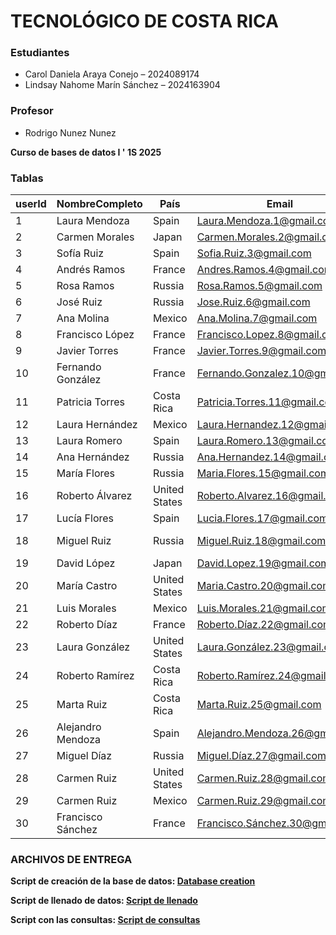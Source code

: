 # TECNOLÓGICO DE COSTA RICA
### Estudiantes
- Carol Daniela Araya Conejo – 2024089174  
- Lindsay Nahome Marín Sánchez – 2024163904

### Profesor 
- Rodrigo Nunez Nunez

**Curso de bases de datos I ' 1S 2025** 

### Tablas

| userId | NombreCompleto       | País           | Email                          | PagosSuscripciones | MonedaOriginal           | PagosSuscripcionesEnColones |
|--------|----------------------|----------------|--------------------------------|--------------------|--------------------------|-----------------------------|
| 1      | Laura Mendoza        | Spain          | Laura.Mendoza.1@gmail.com     | 74.85              | Mexican Peso             | 94419.000000                |
| 2      | Carmen Morales       | Japan          | Carmen.Morales.2@gmail.com    | 90.24              | Japanese Yen             | 156729.600000               |
| 3      | Sofía Ruiz           | Spain          | Sofia.Ruiz.3@gmail.com        | 0.00               | Ninguna                  | 0.000000                    |
| 4      | Andrés Ramos         | France         | Andres.Ramos.4@gmail.com      | 167.87             | Euro                     | 90649.800000                |
| 5      | Rosa Ramos           | Russia         | Rosa.Ramos.5@gmail.com        | 59.42              | Mexican Peso             | 32086.800000                |
| 6      | José Ruiz            | Russia         | Jose.Ruiz.6@gmail.com         | 26.70              | Euro                     | 25218.000000                |
| 7      | Ana Molina           | Mexico         | Ana.Molina.7@gmail.com        | 29.87              | Mexican Peso             | 39106.800000                |
| 8      | Francisco López      | France         | Francisco.Lopez.8@gmail.com   | 19.87              | Japanese Yen             | 64729.800000                |
| 9      | Javier Torres        | France         | Javier.Torres.9@gmail.com     | 115.15             | Mexican Peso             | 116181.000000               |
| 10     | Fernando González    | France         | Fernando.Gonzalez.10@gmail.com| 75.00              | Japanese Yen             | 94500.000000                |
| 11     | Patricia Torres      | Costa Rica     | Patricia.Torres.11@gmail.com  | 0.00               | Ninguna                  | 0.000000                    |
| 12     | Laura Hernández      | Mexico         | Laura.Hernandez.12@gmail.com  | 134.24             | Japanese Yen             | 180489.000000               |
| 13     | Laura Romero         | Spain          | Laura.Romero.13@gmail.com     | 9.51               | Japanese Yen             | 26735.400000                |
| 14     | Ana Hernández        | Russia         | Ana.Hernandez.14@gmail.com    | 0.00               | Ninguna                  | 0.000000                    |
| 15     | María Flores         | Russia         | Maria.Flores.15@gmail.com     | 0.00               | Ninguna                  | 0.000000                    |
| 16     | Roberto Álvarez      | United States  | Roberto.Alvarez.16@gmail.com  | 15.72              | British Pound Sterling   | 14428.800000                |
| 17     | Lucía Flores         | Spain          | Lucia.Flores.17@gmail.com     | 71.71              | Mexican Peso             | 33323.400000                |
| 18     | Miguel Ruiz          | Russia         | Miguel.Ruiz.18@gmail.com      | 37.15              | British Pound Sterling   | 74061.000000                |
| 19     | David López          | Japan          | David.Lopez.19@gmail.com      | 53.34              | Euro                     | 82803.600000                |
| 20     | María Castro         | United States  | Maria.Castro.20@gmail.com     | 0.00               | Ninguna                  | 0.000000                    |
| 21     | Luis Morales         | Mexico         | Luis.Morales.21@gmail.com     | 0.00               | Ninguna                  | 0.000000                    |
| 22     | Roberto Díaz         | France         | Roberto.Díaz.22@gmail.com     | 280.61             | Mexican Peso             | 151529.400000               |
| 23     | Laura González       | United States  | Laura.González.23@gmail.com   | 154.19             | Euro                     | 83262.600000                |
| 24     | Roberto Ramírez      | Costa Rica     | Roberto.Ramírez.24@gmail.com  | 243.93             | Mexican Peso             | 131722.200000               |
| 25     | Marta Ruiz           | Costa Rica     | Marta.Ruiz.25@gmail.com       | 199.71             | Japanese Yen             | 107843.400000               |
| 26     | Alejandro Mendoza    | Spain          | Alejandro.Mendoza.26@gmail.com| 0.00               | Ninguna                  | 0.000000                    |
| 27     | Miguel Díaz          | Russia         | Miguel.Díaz.27@gmail.com      | 0.00               | Ninguna                  | 0.000000                    |
| 28     | Carmen Ruiz          | United States  | Carmen.Ruiz.28@gmail.com      | 0.00               | Ninguna                  | 0.000000                    |
| 29     | Carmen Ruiz          | Mexico         | Carmen.Ruiz.29@gmail.com      | 105.68             | Japanese Yen             | 57067.200000                |
| 30     | Francisco Sánchez    | France         | Francisco.Sánchez.30@gmail.com| 0.00               | Ninguna                  | 0.000000                    |



### ARCHIVOS DE ENTREGA

   **Script de creación de la base de datos: [Database creation](https://github.com/carayac/CASO-1---Entregable-/blob/c9fdaa3f14c153501cfacd025b99b108ad6bb53a/Database%20creation.sql)**
   
   **Script de llenado de datos: [Script de llenado](https://github.com/carayac/CASO-1---Entregable-/blob/399a40e040ca7bafa251516a9b4ce105cac85c3a/Script%20de%20llenado.sql)**
   
   **Script con las consultas: [Script de consultas](https://github.com/carayac/CASO-1---Entregable-/blob/8b4e91b41b88c5589590025d8f824c216f77e2a2/Script%20de%20consultas.sql)**

